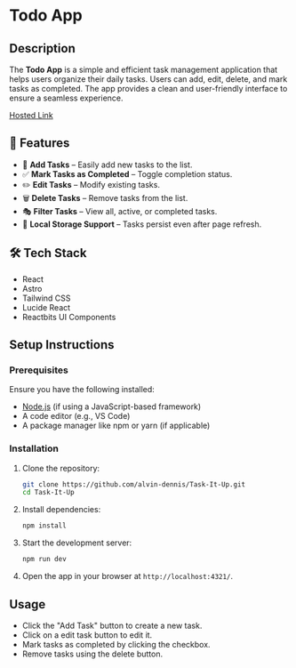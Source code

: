 # Todo App

## Description

The **Todo App** is a simple and efficient task management application that helps users organize their daily tasks. Users can add, edit, delete, and mark tasks as completed. The app provides a clean and user-friendly interface to ensure a seamless experience.

[Hosted Link](https://task-it-up.vercel.app/)

## 🚀 Features

- 📌 **Add Tasks** – Easily add new tasks to the list.
- ✅ **Mark Tasks as Completed** – Toggle completion status.
- ✏️ **Edit Tasks** – Modify existing tasks.
- 🗑️ **Delete Tasks** – Remove tasks from the list.
- 🎭 **Filter Tasks** – View all, active, or completed tasks.
- 💾 **Local Storage Support** – Tasks persist even after page refresh.

## 🛠️ Tech Stack

- React
- Astro
- Tailwind CSS
- Lucide React
- Reactbits UI Components

## Setup Instructions

### Prerequisites

Ensure you have the following installed:

- [Node.js](https://nodejs.org/) (if using a JavaScript-based framework)
- A code editor (e.g., VS Code)
- A package manager like npm or yarn (if applicable)

### Installation

1. Clone the repository:

   ```sh
   git clone https://github.com/alvin-dennis/Task-It-Up.git
   cd Task-It-Up
   ```

2. Install dependencies:

   ```sh
   npm install
   ```

3. Start the development server:

   ```sh
   npm run dev
   ```

4. Open the app in your browser at `http://localhost:4321/`.

## Usage

- Click the "Add Task" button to create a new task.
- Click on a edit task button to edit it.
- Mark tasks as completed by clicking the checkbox.
- Remove tasks using the delete button.
